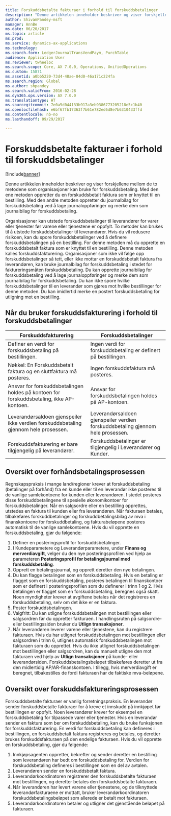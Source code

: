 ```yaml
---
title: Forskuddsbetalte fakturaer i forhold til forskuddsbetalinger
description: "Denne artikkelen inneholder beskriver og viser forskjellene mellom de to metodene som organisasjoner kan bruke for forskuddsbetaling. Med den ene metoden oppretter du en forskuddsbetalt faktura som er knyttet til en bestilling. Med den andre metoden oppretter du journalbilag for forskuddsbetaling ved å lage journaloppføringer og merke dem som journalbilag for forskuddsbetaling."
author: ShivamPandey-msft
manager: AnnBe
ms.date: 06/20/2017
ms.topic: article
ms.prod: 
ms.service: dynamics-ax-applications
ms.technology: 
ms.search.form: LedgerJournalTransVendPaym, PurchTable
audience: Application User
ms.reviewer: twheeloc
ms.search.scope: Core, AX 7.0.0, Operations, UnifiedOperations
ms.custom: 15871
ms.assetid: a0bb5220-73d4-48ae-84d0-46a171c224fa
ms.search.region: Global
ms.author: shpandey
ms.search.validFrom: 2016-02-28
ms.dyn365.ops.version: AX 7.0.0
ms.translationtype: HT
ms.sourcegitcommit: 7e0a5d044133b917a3eb9386773205218e5c1b40
ms.openlocfilehash: e6bf67fb17363f7b61e782ed6d8e7b6310433ffd
ms.contentlocale: nb-no
ms.lasthandoff: 09/29/2017

---
```


# <a name="prepayment-invoices-vs-prepayments"></a>Forskuddsbetalte fakturaer i forhold til forskuddsbetalinger

[!include[banner](../includes/banner.md)]


Denne artikkelen inneholder beskriver og viser forskjellene mellom de to metodene som organisasjoner kan bruke for forskuddsbetaling. Med den ene metoden oppretter du en forskuddsbetalt faktura som er knyttet til en bestilling. Med den andre metoden oppretter du journalbilag for forskuddsbetaling ved å lage journaloppføringer og merke dem som journalbilag for forskuddsbetaling.

Organisasjoner kan utstede forskuddsbetalinger til leverandører for varer eller tjenester før varene eller tjenestene er oppfylt. To metoder kan brukes til å utstede forskuddsbetalinger til leverandører. Hvis du vil redusere risikoen, kan du spore forskuddsbetalinger ved å definere forskuddsbetalingen på en bestilling. For denne metoden må du opprette en forskuddsbetalt faktura som er knyttet til en bestilling. Denne metoden kalles forskuddsfakturering. Organisasjoner som ikke vil følge opp forskuddsbetalinger så tett, eller ikke mottar en forskuddsbetalt faktura fra leverandøren, kan bruke journalbilag for forskuddsbetaling i stedet for faktureringsmåten forskuddsbetaling. Du kan opprette journalbilag for forskuddsbetaling ved å lage journaloppføringer og merke dem som journalbilag for forskuddsbetaling. Du kan ikke spore hvilke forskuddsbetalinger til en leverandør som gjøres mot hvilke bestillinger for denne metoden. Du kan imidlertid merke en postert forskuddsbetaling for utligning mot en bestilling.

## <a name="when-to-use-prepayment-invoicing-vs-prepayments"></a>Når du bruker forskuddsfakturering i forhold til forskuddsbetalinger
| Forskuddsfakturering                                                                | Forskuddsbetalinger                                                              |
|-------------------------------------------------------------------------------------|--------------------------------------------------------------------------|
| Definer en verdi for forskuddsbetaling på bestillingen.                                    | Ingen verdi for forskuddsbetaling er definert på bestillingen.                    |
| Nøkkel: En Forskuddsbetalt faktura og en sluttfaktura må posteres.                       | Ingen forskuddsfaktura må posteres.                                    |
| Ansvar for forskuddsbetalingen holdes på kontoen for forskuddsbetaling, ikke AP-kontoen. | Ansvar for forskuddsbetalingen holdes på AP-kontoen.                  |
| Leverandørsaldoen gjenspeiler ikke verdien forskuddsbetaling gjennom hele prosessen.     | Leverandørsaldoen gjenspeiler verdien forskuddsbetaling gjennom hele prosessen. |
| Forskuddsfakturering er bare tilgjengelig på leverandører.                         | Forskuddsbetalinger er tilgjengelig i Leverandører og Kunder.    |

## <a name="overview-of-the-prepayment-process"></a>Oversikt over forhåndsbetalingsprosessen
Regnskapspraksis i mange land/regioner krever at forskuddsbetaling (betalinger på forhånd) fra en kunde eller til en leverandør ikke posteres til de vanlige samlekontoene for kunden eller leverandøren. I stedet posteres disse forskuddbetalingene til spesielle økonomikontoer for forskuddsbetalinger. Når en salgsordre eller en bestilling opprettes, utstedes en faktura til kunden eller fra leverandøren. Når fakturaen betales, tilbakeføres forskuddbetalinger og forskuddbetalingsbilag av mva i finanskontoene for forskuddbetaling, og fakturabeløpene posteres automatisk til de vanlige samlekontoene. Hvis du vil opprette en forskuddsbetaling, gjør du følgende:

1.  Definer en posteringsprofil for forskuddsbetalinger.
2.  I Kundeparametere og Leverandørparametere, under **Finans og merverdiavgift**, velger du den nye posteringsprofilen ved hjelp av parameteren **Posteringsprofil for betalingsjournal med forskuddsbetaling**.
3.  Opprett en betalingsjournal, og opprett deretter den nye betalingen.
4.  Du kan flagge betalingen som en forskuddsbetaling. Hvis en betaling er flagget som en forskuddsbetaling, posteres betalingen til finanskontoer som er definert i posteringsprofilen som du definerer i trinn 1 og 2. Hvis betalingen er flagget som en forskuddsbetaling, beregnes også skatt. Noen myndigheter krever at avgiftene betales når det registreres en forskuddsbetaling, selv om det ikke er en faktura.
5.  Poster forskuddsbetalingen.
6.  Valgfritt: Du kan utligne forskuddsbetalingen mot bestillingen eller salgsordren før du oppretter fakturaen. I handlingsruten på salgsordre- eller bestillingssiden bruker du **Utlign transaksjoner**.
7.  Når leverandøren leverer varene eller tjenestene, kan du registrere fakturaen. Hvis du har utlignet forskuddsbetalingen mot bestillingen eller salgsordren i trinn 6, utlignes automatisk forskuddsbetalingen mot fakturaen som du opprettet. Hvis du ikke utlignet forskuddsbetalingen mot bestillingen eller salgsordren, kan du manuelt utligne den mot fakturaen ved hjelp av **Utlign transaksjoner** på kunde- eller leverandørsiden. Forskuddsbetalingsbeløpet tilbakeføres deretter ut fra den midlertidig AP/AR-finanskontoen. I tillegg, hvis merverdiavgift er beregnet, tilbakestilles de fordi fakturaen har de faktiske mva-beløpene.

## <a name="overview-of-the-prepayment-invoicing-process"></a>Oversikt over forskuddsfaktureringsprosessen
Forskuddsbetalte fakturaer er vanlig forretningspraksis. En leverandør sender forskuddsbetalte fakturaer for å kreve et innskudd på innkjøpet før bestillingen er oppfylt. Noen leverandører krever for eksempel en forskuddsbetaling for tilpassede varer eller tjenester. Hvis en leverandør sender en faktura som ber om forskuddsbetaling, kan du bruke funksjonen for forskuddsfakturering. En verdi for forskuddsbetaling kan defineres i bestillingen, en forskuddsbetalt faktura registreres og betales, og deretter brukes forskuddsfakturaen på den endelige fakturaen. Hvis du vil opprette en forskuddsbetaling, gjør du følgende:

1.  Innkjøpsagenten oppretter, bekrefter og sender deretter en bestilling som leverandøren har bedt om forskuddsbetaling for. Verdien for forskuddsbetaling defineres i bestillingen som en del av avtalen.
2.  Leverandøren sender en forskuddsbetalt faktura.
3.  Leverandørkoordinatoren registrerer den forskuddsbetalte fakturaen mot bestillingen, og deretter betales den forskuddsbetalte fakturaen.
4.  Når leverandøren har levert varene eller tjenestene, og de tilknyttede leverandørfakturaene er mottatt, bruker leverandørkoordinatoren forskuddsbetalingsbeløpet som allerede er betalt mot fakturaen.
5.  Leverandørkoordinatoren betaler og utligner det gjenstående beløpet på fakturaen.





